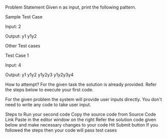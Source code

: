 Problem Statement
Given n as input, print the following pattern.

Sample Test Case

Input:
2

Output:
y1
y1y2

Other Test cases

Test Case 1

Input:
4

Output:
y1
y1y2
y1y2y3
y1y2y3y4

How to attempt?
For the given task the solution is already provided. Refer the steps below to execute your first code.

For the given problem the system will provide user inputs directly. You don't need to write any code to take user input.

Steps to Run your second code
Copy the source code from Source Code Link
Paste in the editor window on the right
Refer the solution code given below and make necessary changes to your code
Hit Submit button
If you followed the steps then your code will pass test cases


